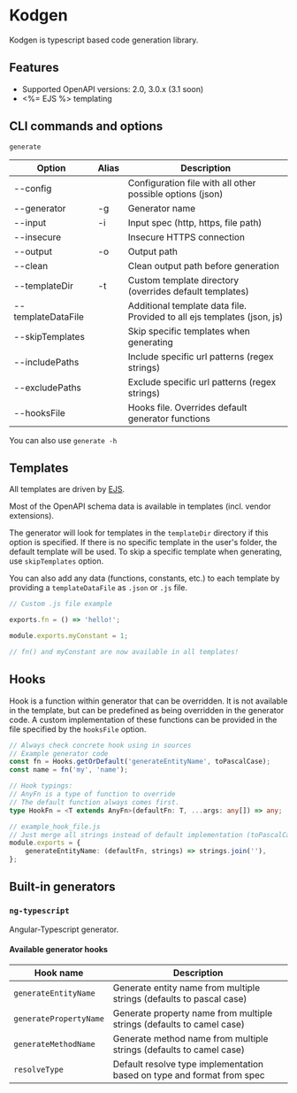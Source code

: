 # Kodgen

Kodgen is typescript based code generation library.

## Features

+ Supported OpenAPI versions: 2.0, 3.0.x (3.1 soon)
+ <%= EJS %> templating

## CLI commands and options

`generate`

| Option             | Alias | Description                                                             |
|--------------------|-------|-------------------------------------------------------------------------|
| --config           |       | Configuration file with all other possible options (json)               |
| --generator        | -g    | Generator name                                                          |
| --input            | -i    | Input spec (http, https, file path)                                     |
| --insecure         |       | Insecure HTTPS connection                                               |
| --output           | -o    | Output path                                                             |
| --clean            |       | Clean output path before generation                                     |
| --templateDir      | -t    | Custom template directory (overrides default templates)                 |
| --templateDataFile |       | Additional template data file. Provided to all ejs templates (json, js) |
| --skipTemplates    |       | Skip specific templates when generating                                 |
| --includePaths     |       | Include specific url patterns (regex strings)                           |
| --excludePaths     |       | Exclude specific url patterns (regex strings)                           |
| --hooksFile        |       | Hooks file. Overrides default generator functions                       |

You can also use `generate -h`

## Templates

All templates are driven by [EJS](https://github.com/mde/ejs).

Most of the OpenAPI schema data is available in templates (incl. vendor extensions).

The generator will look for templates in the `templateDir` directory if this option is specified.
If there is no specific template in the user's folder, the default template will be used.
To skip a specific template when generating, use `skipTemplates` option.

You can also add any data (functions, constants, etc.) to each template by providing a `templateDataFile` as `.json` or `.js` file.

```javascript
// Custom .js file example

exports.fn = () => 'hello!';

module.exports.myConstant = 1;

// fn() and myConstant are now available in all templates!
```

## Hooks

Hook is a function within generator that can be overridden.
It is not available in the template, but can be predefined as being overridden in the generator code.
A custom implementation of these functions can be provided in the file specified by the `hooksFile` option.

```typescript
// Always check concrete hook using in sources
// Example generator code
const fn = Hooks.getOrDefault('generateEntityName', toPascalCase);
const name = fn('my', 'name');

// Hook typings:
// AnyFn is a type of function to override
// The default function always comes first.
type HookFn = <T extends AnyFn>(defaultFn: T, ...args: any[]) => any;

// example_hook_file.js
// Just merge all strings instead of default implementation (toPascalCase)
module.exports = {
	generateEntityName: (defaultFn, strings) => strings.join(''),
};
```

## Built-in generators

### `ng-typescript`

Angular-Typescript generator.

#### Available generator hooks

| Hook name              | Description                                                            |
|------------------------|------------------------------------------------------------------------|
| `generateEntityName`   | Generate entity name from multiple strings (defaults to pascal case)   |
| `generatePropertyName` | Generate property name from multiple strings (defaults to camel case)  |
| `generateMethodName`   | Generate method name from multiple strings (defaults to camel case)    |
| `resolveType`          | Default resolve type implementation based on type and format from spec |
